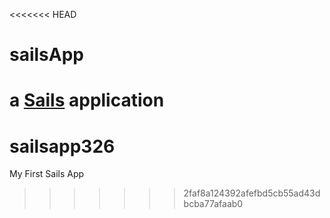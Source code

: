 <<<<<<< HEAD
# sailsApp

a [Sails](http://sailsjs.org) application
=======
# sailsapp326
My First Sails App
>>>>>>> 2faf8a124392afefbd5cb55ad43dbcba77afaab0
